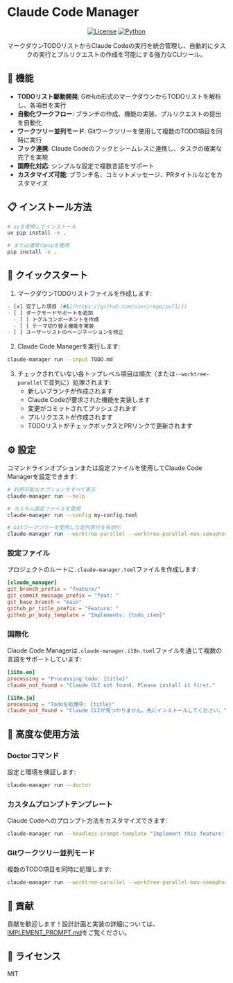 # Claude Code Manager

<div align="center">

[![License](https://img.shields.io/badge/License-MIT-blue.svg)](../LICENSE)
[![Python](https://img.shields.io/badge/Python-3.11+-blue.svg)](https://www.python.org/downloads/)

マークダウンTODOリストからClaude Codeの実行を統合管理し、自動的にタスクの実行とプルリクエストの作成を可能にする強力なCLIツール。

</div>

## 🚀 機能

- **TODOリスト駆動開発**: GitHub形式のマークダウンからTODOリストを解析し、各項目を実行
- **自動化ワークフロー**: ブランチの作成、機能の実装、プルリクエストの提出を自動化
- **ワークツリー並列モード**: Gitワークツリーを使用して複数のTODO項目を同時に実行
- **フック連携**: Claude Codeのフックとシームレスに連携し、タスクの確実な完了を実現
- **国際化対応**: シンプルな設定で複数言語をサポート
- **カスタマイズ可能**: ブランチ名、コミットメッセージ、PRタイトルなどをカスタマイズ

## 📋 インストール方法

```bash
# uvを使用してインストール
uv pip install -e .

# または通常のpipを使用
pip install -e .
```

## 🚀 クイックスタート

1. マークダウンTODOリストファイルを作成します:

```markdown
- [x] 完了した項目 [#1](https://github.com/user/repo/pull/1)
- [ ] ダークモードサポートを追加
  - [ ] トグルコンポーネントを作成
  - [ ] テーマ切り替え機能を実装
- [ ] ユーザーリストのページネーションを修正
```

2. Claude Code Managerを実行します:

```bash
claude-manager run --input TODO.md
```

3. チェックされていない各トップレベル項目は順次（または`--worktree-parallel`で並列に）処理されます:
   - 新しいブランチが作成されます
   - Claude Codeが要求された機能を実装します
   - 変更がコミットされてプッシュされます
   - プルリクエストが作成されます
   - TODOリストがチェックボックスとPRリンクで更新されます

## ⚙️ 設定

コマンドラインオプションまたは設定ファイルを使用してClaude Code Managerを設定できます:

```bash
# 利用可能なオプションをすべて表示
claude-manager run --help

# カスタム設定ファイルを使用
claude-manager run --config my-config.toml

# Gitワークツリーを使用した並列実行を有効化
claude-manager run --worktree-parallel --worktree-parallel-max-semaphore 3
```

### 設定ファイル

プロジェクトのルートに`.claude-manager.toml`ファイルを作成します:

```toml
[claude_manager]
git_branch_prefix = "feature/"
git_commit_message_prefix = "feat: "
git_base_branch = "main"
github_pr_title_prefix = "Feature: "
github_pr_body_template = "Implements: {todo_item}"
```

### 国際化

Claude Code Managerは`.claude-manager.i18n.toml`ファイルを通じて複数の言語をサポートしています:

```toml
[i18n.en]
processing = "Processing todo: {title}"
claude_not_found = "Claude CLI not found. Please install it first."

[i18n.ja]
processing = "Todoを処理中: {title}"
claude_not_found = "Claude CLIが見つかりません。先にインストールしてください。"
```

## 🧰 高度な使用方法

### Doctorコマンド

設定と環境を検証します:

```bash
claude-manager run --doctor
```

### カスタムプロンプトテンプレート

Claude Codeへのプロンプト方法をカスタマイズできます:

```bash
claude-manager run --headless-prompt-template "Implement this feature: {title}\n\nDetails:\n{children_bullets}\n\nWhen finished, output: {done_token}"
```

### Gitワークツリー並列モード

複数のTODO項目を同時に処理します:

```bash
claude-manager run --worktree-parallel --worktree-parallel-max-semaphore 3
```

## 🤝 貢献

貢献を歓迎します！設計計画と実装の詳細については、[IMPLEMENT_PROMPT.md](../IMPLEMENT_PROMPT.md)をご覧ください。

## 📄 ライセンス

MIT
